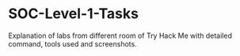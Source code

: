 # SOC-Level-1-Tasks
Explanation of labs from different room of Try Hack Me with detailed command, tools used and screenshots.
